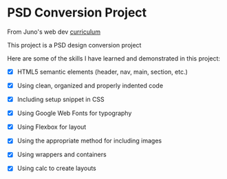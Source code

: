 # PSD Conversion Project

From Juno's web dev [curriculum](https://github.com/HackerYou/con-ed-web-dev/tree/master/projects/project-1)

This project is a PSD design conversion project

Here are some of the skills I have learned and demonstrated in this project:
- [x] HTML5 semantic elements (header, nav, main, section, etc.)
- [x] Using clean, organized and properly indented code
- [x] Including setup snippet in CSS
- [x] Using Google Web Fonts for typography
- [x] Using Flexbox for layout
- [x] Using the appropriate method for including images
- [x] Using wrappers and containers
- [x] Using calc to create layouts

